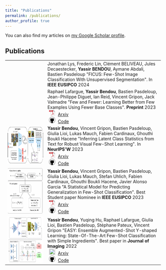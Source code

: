 ```yaml
---
title: "Publications"
permalink: /publications/
author_profile: true
---
```

  <div class="wordwrap">You can also find my articles on <a href="{{site.author.googlescholar}}">my Google Scholar profile</a>.</div>

## <i class="fa fa-graduation-cap" aria-hidden="true"></i> Publications ##

<table style="border: none; border-collapse: collapse;" border="0">

<tr style="border-collapse: separate; border-spacing:30em;">
  <td style="border-collapse: collapse; border: none;">
  </td>
  <td style="border-collapse: collapse; border: none;">
    Jonathan Lys, Frederic Lin, Clément BELIVEAU, Jules Decaestecker, <b>Yassir BENDOU</b>, Aymane Abdali, Bastien Pasdeloup "FICUS: Few-Shot Image Classification With Unsupervised Segmentation".
    In <b>IEEE EUSIPCO</b> 2024<br>
  </td>
</tr>

<tr style="border-collapse: separate; border-spacing:30em;">
  <td style="border-collapse: collapse; border: none;">
  </td>
  <td style="border-collapse: collapse; border: none;">
    Raphael Lafargue, <b>Yassir Bendou</b>, Bastien Pasdeloup, Jean-Philippe Diguet, Ian Reid, Vincent Gripon, Jack Valmadre "Few and Fewer: Learning Better from Few Examples Using Fewer Base Classes".
    <b>Preprint</b> 2023<br>
    <img src="https://raw.githubusercontent.com/ybendou/ybendou.github.io/master/images/pdf_icon.png" width="20" height="20" hspace="5">
    <span><a href="https://arxiv.org/abs/2401.15834">Arxiv</a></span><br>
    <img src="https://raw.githubusercontent.com/ybendou/ybendou.github.io/master/images/github_icon.png" width="20" height="20" hspace="5">
    <span><a href="https://github.com/RafLaf/Few-and-Fewer">Code</a></span>
  </td>
</tr>

<tr style="border-collapse: separate; border-spacing:30em;">
  <td style="border-collapse: collapse; border: none;">
    <img src="https://raw.githubusercontent.com/ybendou/ybendou.github.io/master/images/covCLIP_figure.png" width="200" height="120" />
  </td>
  <td style="border-collapse: collapse; border: none;">
    <b>Yassir Bendou</b>, Vincent Gripon, Bastien Pasdeloup, Giulia Lioi, Lukas Mauch, Fabien Cardinaux, Ghouthi Boukli Hacene "Inferring Latent Class Statistics from Text for Robust Visual Few-Shot Learning".
    In <b>NeurIPS'W</b> 2023<br>
    <img src="https://raw.githubusercontent.com/ybendou/ybendou.github.io/master/images/pdf_icon.png" width="20" height="20" hspace="5">
    <span><a href="https://arxiv.org/abs/2311.14544">Arxiv</a></span><br>
    <img src="https://raw.githubusercontent.com/ybendou/ybendou.github.io/master/images/github_icon.png" width="20" height="20" hspace="5">
    <span><a href="https://github.com/ybendou/CovCLIP">Code</a></span>
  </td>
</tr>

<tr style="border-collapse: separate; border-spacing:30em;">
  <td style="border-collapse: collapse; border: none;">
    <img src="https://raw.githubusercontent.com/ybendou/ybendou.github.io/master/images/Eusipco_2023.png" width="200" height="150" />
  </td>
  <td style="border-collapse: collapse; border: none;">
    <b>Yassir Bendou</b>, Vincent Gripon, Bastien Pasdeloup, Giulia Lioi, Lukas Mauch, Stefan Uhlich, Fabien Cardinaux, Ghouthi Boukli Hacene, Javier Alonso Garcia "A Statistical Model for Predicting Generalization in Few-Shot Classification".
    Best Student paper Nominee in <b>IEEE EUSIPCO</b> 2023<br>
    <img src="https://raw.githubusercontent.com/ybendou/ybendou.github.io/master/images/pdf_icon.png" width="20" height="20" hspace="5">
    <span><a href="https://arxiv.org/abs/2212.06461">Arxiv</a></span><br>
    <img src="https://raw.githubusercontent.com/ybendou/ybendou.github.io/master/images/github_icon.png" width="20" height="20" hspace="5">
    <span><a href="https://github.com/ybendou/fs-generalization">Code</a></span>
  </td>
</tr>

<tr style="border-collapse: separate; border-spacing:30em;">
  <td style="border-collapse: collapse; border: none;">
    <img src="https://raw.githubusercontent.com/ybendou/ybendou.github.io/master/images/EASY.png" width="800" height="150" />
  </td>
  <td style="border-collapse: collapse; border: none;">
   <b>Yassir Bendou</b>, Yuqing Hu, Raphael Lafargue, Giulia Lioi, Bastien Pasdeloup, Stéphane Pateux, Vincent Gripon "EASY: Ensemble Augmented-Shot Y-shaped Learning: State-Of-The-Art Few-Shot Classification with Simple Ingredients".
    Best paper in <b>Journal of Imaging</b> 2022<br>
    <img src="https://raw.githubusercontent.com/ybendou/ybendou.github.io/master/images/EASY_2022.png" width="20" height="20" hspace="5">
    <span><a href="https://arxiv.org/abs/2201.09699">Arxiv</a></span><br>
    <img src="https://raw.githubusercontent.com/ybendou/ybendou.github.io/master/images/github_icon.png" width="20" height="20" hspace="5">
    <span><a href="https://github.com/ybendou/easy">Code</a></span>
  </td>
</tr>

</table>
